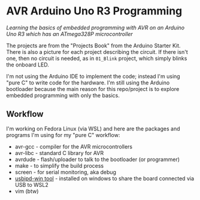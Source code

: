 # AVR Arduino Uno R3 Programming

_Learning the basics of embedded programming with AVR on an Arduino Uno R3 which has an ATmega328P microcontroller_

The projects are from the "Projects Book" from the Arduino Starter Kit.
There is also a picture for each project describing the circuit. If there isn't one, then no circuit is needed, as in `01_Blink` project, which simply blinks the onboard LED.

I'm not using the Arduino IDE to implement the code; instead I'm using "pure C" to write code for the hardware. I'm still using the Arduino bootloader because the main reason for this repo/project is to explore embedded programming with only the basics.

## Workflow

I'm working on Fedora Linux (via WSL) and here are the packages and programs I'm using for my "pure C" workflow:

- avr-gcc - compiler for the AVR microcontrollers
- avr-libc - standard C library for AVR
- avrdude - flash/uploader to talk to the bootloader (or programmer)
- make - to simplify the build process
- screen - for serial monitoring, aka debug
- [usbipd-win tool](https://github.com/dorssel/usbipd-win/releases) - installed on windows to share the board connected via USB to WSL2
- vim (btw)
